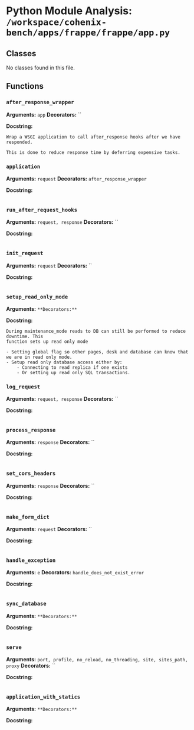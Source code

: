 # Python Module Analysis: `/workspace/cohenix-bench/apps/frappe/frappe/app.py`

## Classes

No classes found in this file.


## Functions

### `after_response_wrapper`
**Arguments:** `app`
**Decorators:** ``

**Docstring:**
```
Wrap a WSGI application to call after_response hooks after we have responded.

This is done to reduce response time by deferring expensive tasks.
```
### `application`
**Arguments:** `request`
**Decorators:** `after_response_wrapper`

**Docstring:**
```

```
### `run_after_request_hooks`
**Arguments:** `request, response`
**Decorators:** ``

**Docstring:**
```

```
### `init_request`
**Arguments:** `request`
**Decorators:** ``

**Docstring:**
```

```
### `setup_read_only_mode`
**Arguments:** ``
**Decorators:** ``

**Docstring:**
```
During maintenance_mode reads to DB can still be performed to reduce downtime. This
function sets up read only mode

- Setting global flag so other pages, desk and database can know that we are in read only mode.
- Setup read only database access either by:
    - Connecting to read replica if one exists
    - Or setting up read only SQL transactions.
```
### `log_request`
**Arguments:** `request, response`
**Decorators:** ``

**Docstring:**
```

```
### `process_response`
**Arguments:** `response`
**Decorators:** ``

**Docstring:**
```

```
### `set_cors_headers`
**Arguments:** `response`
**Decorators:** ``

**Docstring:**
```

```
### `make_form_dict`
**Arguments:** `request`
**Decorators:** ``

**Docstring:**
```

```
### `handle_exception`
**Arguments:** `e`
**Decorators:** `handle_does_not_exist_error`

**Docstring:**
```

```
### `sync_database`
**Arguments:** ``
**Decorators:** ``

**Docstring:**
```

```
### `serve`
**Arguments:** `port, profile, no_reload, no_threading, site, sites_path, proxy`
**Decorators:** ``

**Docstring:**
```

```
### `application_with_statics`
**Arguments:** ``
**Decorators:** ``

**Docstring:**
```

```

